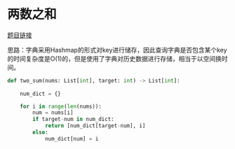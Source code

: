 # 两数之和

[题目链接](https://leetcode-cn.com/problems/two-sum/)

思路：字典采用Hashmap的形式对key进行储存，因此查询字典是否包含某个key的时间复杂度是O(1)的，但是使用了字典对历史数据进行存储，相当于以空间换时间。

```python
def two_sum(nums: List[int], target: int) -> List[int]:
    
    num_dict = {}

    for i in range(len(nums)):
        num = nums[i]
        if target-num in num_dict:
            return [num_dict[target-num], i]
        else:
            num_dict[num] = i 
```
